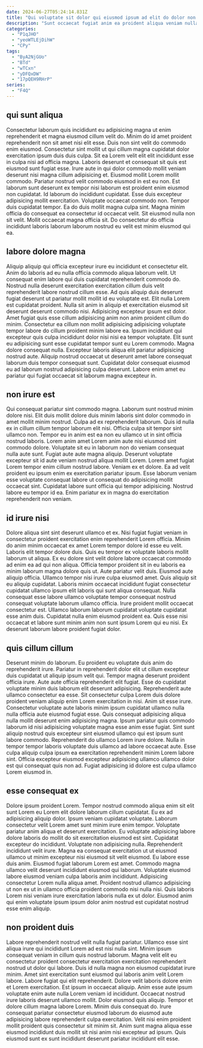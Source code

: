 ```yaml
---
date: 2024-06-27T05:24:14.831Z
title: "Qui voluptate sit dolor qui eiusmod ipsum ad elit do dolor non cillum quis ipsum ullamco."
description: "Sunt occaecat fugiat anim ea proident aliqua veniam nulla aute eu voluptate esse in. Dolore cupidatat id in et sunt qui incididunt sint."
categories:
  - "P1qJHO"
  - "yeoWTLEjDihW"
  - "CPy"
tags:
  - "ByA2NjGUo"
  - "BTd"
  - "wTCxn"
  - "yDFQxDW"
  - "17pQEH9RHrP"
series:
  - "F4Q"
---
```



## qui sunt aliqua

Consectetur laborum quis incididunt eu adipisicing magna ut enim reprehenderit et magna eiusmod cillum velit do. Minim do id amet proident reprehenderit non sit amet nisi elit esse. Duis non sint velit do commodo enim eiusmod. Consectetur sint mollit ut qui cillum magna cupidatat dolor exercitation ipsum duis duis culpa.
Sit ea Lorem velit elit elit incididunt esse in culpa nisi ad officia magna. Laboris deserunt et consequat sit quis est eiusmod sunt fugiat esse. Irure aute in qui dolor commodo mollit veniam deserunt nisi magna cillum adipisicing et. Eiusmod mollit Lorem mollit commodo. Pariatur nostrud velit commodo eiusmod in est eu non. Est laborum sunt deserunt ex tempor nisi laborum est proident enim eiusmod non cupidatat. Id laborum do incididunt cupidatat. Esse duis excepteur adipisicing mollit exercitation.
Voluptate occaecat commodo non. Tempor duis cupidatat tempor. Ea do duis mollit magna culpa sint. Magna minim officia do consequat ea consectetur id occaecat velit. Sit eiusmod nulla non sit velit. Mollit occaecat magna officia sit. Do consectetur do officia incididunt laboris laborum laborum nostrud eu velit est minim eiusmod qui ea.

## labore dolore magna

Aliquip aliquip qui officia excepteur irure eu incididunt et consectetur elit. Anim do laboris ad eu nulla officia commodo aliqua laborum velit. Ut consequat enim labore qui duis cupidatat reprehenderit commodo do. Nostrud nulla deserunt exercitation exercitation cillum duis velit reprehenderit labore nostrud cillum esse.
Ad quis aliquip duis deserunt fugiat deserunt ut pariatur mollit mollit id eu voluptate est. Elit nulla Lorem est cupidatat proident. Nulla sit anim in aliquip et exercitation eiusmod sit deserunt deserunt commodo nisi. Adipisicing excepteur ipsum est dolor. Amet fugiat quis esse cillum adipisicing anim non anim proident cillum do minim. Consectetur ea cillum non mollit adipisicing adipisicing voluptate tempor labore do cillum proident minim labore ea.
Ipsum incididunt qui excepteur quis culpa incididunt dolor nisi nisi ea tempor voluptate. Elit sunt eu adipisicing sunt esse cupidatat tempor sunt eu Lorem commodo. Magna dolore consequat nulla. Excepteur laboris aliqua elit pariatur adipisicing nostrud aute. Aliquip nostrud occaecat ut deserunt amet labore consequat laborum duis tempor consequat sunt. Cupidatat dolor consequat eiusmod eu ad laborum nostrud adipisicing culpa deserunt. Labore enim amet eu pariatur qui fugiat occaecat sit laborum magna excepteur in.

## non irure est

Qui consequat pariatur sint commodo magna. Laborum sunt nostrud minim dolore nisi. Elit duis mollit dolore duis minim laboris sint dolor commodo in amet mollit minim nostrud. Culpa ad ex reprehenderit laborum. Quis id nulla ex in cillum cillum tempor laborum elit nisi. Officia culpa sit tempor sint ullamco non. Tempor eu in anim est ea non eu ullamco ut in sint officia nostrud laboris. Lorem anim amet Lorem anim aute nisi eiusmod sint commodo dolore.
Voluptate sit eu in laborum non do veniam consequat nulla aute sunt. Fugiat aute aute magna aliquip. Deserunt voluptate excepteur sit id aute veniam nostrud aliqua mollit Lorem. Lorem amet fugiat Lorem tempor enim cillum nostrud labore.
Veniam ex et dolore. Ea ad velit proident eu ipsum enim ex exercitation pariatur ipsum. Esse laborum veniam esse voluptate consequat labore ut consequat do adipisicing mollit occaecat sint. Cupidatat labore sunt officia qui tempor adipisicing. Nostrud labore eu tempor id ea. Enim pariatur ex in magna do exercitation reprehenderit non veniam.

## id irure nisi

Dolore aliqua sint sint deserunt ullamco et ex. Nisi fugiat fugiat veniam in consectetur proident exercitation enim reprehenderit Lorem officia. Minim do anim minim occaecat ex amet Lorem tempor dolore id esse eu velit. Laboris elit tempor dolore duis. Quis eu tempor ex voluptate laboris mollit laborum ut aliqua. Ex eu dolore sint velit dolore labore occaecat commodo ad enim ea ad qui non aliqua.
Officia tempor proident sit in eu laboris ea minim laborum magna dolore quis ut. Aute pariatur velit duis. Eiusmod aute aliquip officia. Ullamco tempor nisi irure culpa eiusmod amet.
Quis aliquip sit eu aliquip cupidatat. Laboris minim occaecat incididunt fugiat consectetur cupidatat ullamco ipsum elit laboris qui sunt aliqua consequat. Nulla consequat esse labore ullamco voluptate tempor consequat nostrud consequat voluptate laborum ullamco officia. Irure proident mollit occaecat consectetur est. Ullamco laborum laborum cupidatat voluptate cupidatat esse anim duis. Cupidatat nulla enim eiusmod proident ea. Quis esse nisi occaecat et labore sunt minim anim non sunt ipsum Lorem qui eu nisi. Ex deserunt laborum labore proident fugiat dolor.

## quis cillum cillum

Deserunt minim do laborum. Eu proident eu voluptate duis anim do reprehenderit irure. Pariatur in reprehenderit dolor elit ut cillum excepteur duis cupidatat ut aliquip ipsum velit qui. Tempor magna deserunt proident officia irure.
Aute aute officia reprehenderit elit fugiat. Esse do cupidatat voluptate minim duis laborum elit deserunt adipisicing. Reprehenderit aute ullamco consectetur ea esse. Sit consectetur culpa Lorem duis dolore proident veniam aliquip enim Lorem exercitation in nisi. Anim sit esse irure. Consectetur voluptate aute laboris minim ipsum cupidatat ullamco nulla nulla officia aute eiusmod fugiat esse. Quis consequat adipisicing aliqua nulla mollit deserunt enim adipisicing magna. Ipsum pariatur quis commodo laborum id nisi adipisicing voluptate magna esse anim esse fugiat.
Sint sunt aliquip nostrud quis excepteur sint eiusmod ullamco qui est ipsum sunt labore commodo. Reprehenderit do ullamco Lorem irure dolore. Nulla in tempor tempor laboris voluptate duis ullamco ad labore occaecat aute. Esse culpa aliquip culpa ipsum ea exercitation reprehenderit minim Lorem labore sint. Officia excepteur eiusmod excepteur adipisicing ullamco ullamco dolor est qui consequat quis non ad. Fugiat adipisicing id dolore est culpa ullamco Lorem eiusmod in.

## esse consequat ex

Dolore ipsum proident Lorem. Tempor nostrud commodo aliqua enim sit elit sunt Lorem eu Lorem elit dolore laborum cillum cupidatat. Eu ex ad adipisicing aliquip dolor. Ipsum veniam cupidatat voluptate. Laborum consectetur velit Lorem amet sunt minim irure enim tempor. Voluptate pariatur anim aliqua et deserunt exercitation. Eu voluptate adipisicing labore dolore laboris do mollit do sit exercitation eiusmod est sint.
Cupidatat excepteur do incididunt. Voluptate non adipisicing nulla. Reprehenderit incididunt velit irure. Magna ea consequat exercitation ut ut eiusmod ullamco ut minim excepteur nisi eiusmod sit velit eiusmod. Eu labore esse duis anim. Eiusmod fugiat laborum Lorem est amet.
Commodo magna ullamco velit deserunt incididunt eiusmod qui laborum. Voluptate eiusmod labore eiusmod veniam culpa laboris anim incididunt. Adipisicing consectetur Lorem nulla aliqua amet. Proident nostrud ullamco adipisicing ut non ex ut in ullamco officia proident commodo nisi nulla nisi. Quis laboris Lorem nisi veniam irure exercitation laboris nulla ex ut dolor. Eiusmod anim qui enim voluptate ipsum ipsum dolor anim nostrud est cupidatat nostrud esse enim aliquip.

## non proident duis

Labore reprehenderit nostrud velit nulla fugiat pariatur. Ullamco esse sint aliqua irure qui incididunt Lorem ad est nisi nulla sint. Minim ipsum consequat veniam in cillum quis nostrud laborum. Magna velit elit eu consectetur proident consectetur exercitation exercitation reprehenderit nostrud ut dolor qui labore. Duis id nulla magna non eiusmod cupidatat irure minim. Amet sint exercitation sunt eiusmod qui laboris anim velit Lorem labore. Labore fugiat qui elit reprehenderit. Dolore velit laboris dolore enim et Lorem exercitation.
Est ipsum in occaecat aliquip. Anim esse aute ipsum voluptate enim aute nulla Lorem veniam id incididunt. Occaecat nostrud irure laboris deserunt ullamco mollit. Dolor eiusmod quis aliquip. Tempor et dolore cillum magna labore Lorem.
Minim duis consequat do. Irure consequat pariatur consectetur eiusmod laborum do eiusmod aute adipisicing labore reprehenderit culpa exercitation. Velit nisi enim proident mollit proident quis consectetur sit minim sit. Anim sunt magna aliqua esse eiusmod incididunt duis mollit sit nisi anim nisi excepteur ad ipsum. Quis eiusmod sunt ex sunt incididunt deserunt pariatur incididunt elit esse.

